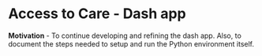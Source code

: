 # Access to Care - Dash app

**Motivation** - To continue developing and refining the dash app.  Also, to document the steps needed to setup and run the Python environment itself.
